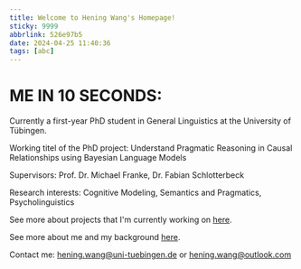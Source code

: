 ```yaml
---
title: Welcome to Hening Wang's Homepage!
sticky: 9999
abbrlink: 526e97b5
date: 2024-04-25 11:40:36
tags: [abc]
---
```


# ME IN 10 SECONDS:

Currently a first-year PhD student in General Linguistics at the University of Tübingen. 

Working titel of the PhD project: Understand Pragmatic Reasoning in Causal Relationships using Bayesian Language Models

Supervisors: Prof. Dr. Michael Franke, Dr. Fabian Schlotterbeck

Research interests: Cognitive Modeling, Semantics and Pragmatics, Psycholinguistics

See more about projects that I'm currently working on [here](/my_homepage/now/).

See more about me and my background [here](/my_homepage/about/index.html).

Contact me: hening.wang@uni-tuebingen.de or hening.wang@outlook.com
